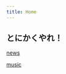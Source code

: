 ```yaml
---
title: Home
---
```


## とにかくやれ！

[news](https://news.ycombinator.com/)

[music](https://bandcamp.com/)

